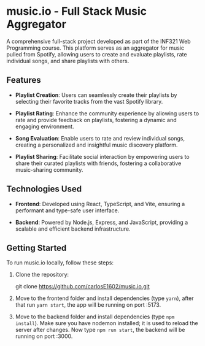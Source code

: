 # music.io - Full Stack Music Aggregator

A comprehensive full-stack project developed as part of the INF321 Web Programming course. This platform serves as an aggregator for music pulled from Spotify, allowing users to create and evaluate playlists, rate individual songs, and share playlists with others.

## Features

- **Playlist Creation**: Users can seamlessly create their playlists by selecting their favorite tracks from the vast Spotify library.

- **Playlist Rating**: Enhance the community experience by allowing users to rate and provide feedback on playlists, fostering a dynamic and engaging environment.

- **Song Evaluation**: Enable users to rate and review individual songs, creating a personalized and insightful music discovery platform.

- **Playlist Sharing**: Facilitate social interaction by empowering users to share their curated playlists with friends, fostering a collaborative music-sharing community.

## Technologies Used

- **Frontend**: Developed using React, TypeScript, and Vite, ensuring a performant and type-safe user interface.

- **Backend**: Powered by Node.js, Express, and JavaScript, providing a scalable and efficient backend infrastructure.

## Getting Started

To run music.io locally, follow these steps:

1. Clone the repository:

   git clone https://github.com/carlosE1602/music.io.git

2. Move to the frontend folder and install dependencies (type `yarn`), after that run `yarn start`, the app will be running on port :5173.

3. Move to the backend folder and install dependencies (type `npm install`). Make sure you have nodemon installed; it is used to reload the server after changes. Now type `npm run start`, the backend will be running on port :3000.

